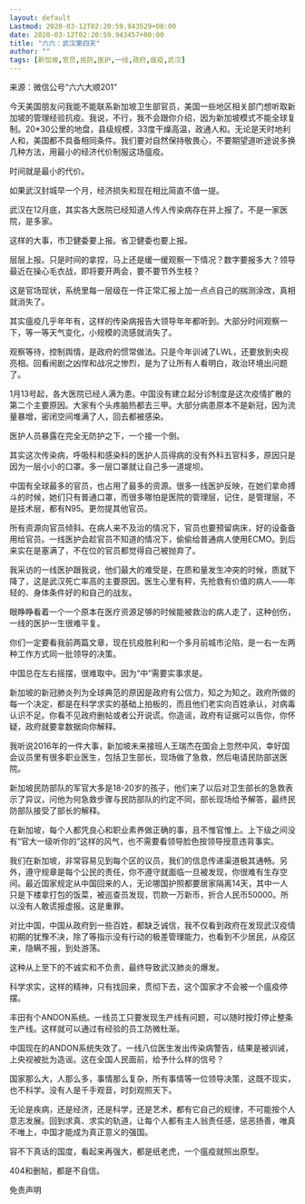```yaml
---
layout: default
Lastmod: 2020-03-12T02:20:59.943529+00:00
date: 2020-03-12T02:20:59.943457+00:00
title: "六六：武汉第四天"
author: ""
tags: [新加坡,官员,民防,医护,一线,政府,瘟疫,武汉]
---
```


来源：微信公号“六六大顺201”

今天美国朋友问我能不能联系新加坡卫生部官员，美国一些地区相关部门想听取新加坡的管理经验抗疫。我说，不行，我不会跟你介绍，因为新加坡模式不能全球复制。20\*30公里的地盘，县级规模，33度干燥高温，政通人和。无论是天时地利人和，美国都不具备相同条件。我们要对自然保持敬畏心，不要期望道听途说多换几种方法，用最小的经济代价制服这场瘟疫。

时间就是最小的代价。

如果武汉封城早一个月，经济损失和现在相比简直不值一提。

武汉在12月底，其实各大医院已经知道人传人传染病存在并上报了。不是一家医院，是多家。

这样的大事，市卫健委要上报。省卫健委也要上报。

层层上报。只是时间的拿捏，马上还是缓一缓观察一下情况？数字要报多大？领导最近在操心毛衣战，即将要开两会，要不要节外生枝？

这是官场现状，系统里每一层级在一件正常汇报上加一点点自己的揣测涂改，真相就消失了。

其实瘟疫几乎年年有，这样的传染病报告大领导年年都听到。大部分时间观察一下，等一等天气变化，小规模的流感就消失了。

观察等待，控制舆情，是政府的惯常做法。只是今年训诫了LWL，还要放到央视亮相。回看闹剧之凶悍和战况之惨烈，是为了让所有人看明白，政治环境出问题了。

1月13号起，各大医院已经人满为患。中国没有建立起分诊制度是这次疫情扩散的第二个主要原因。大家有个头疼脑热都去三甲。大部分病患原本不是新冠，因为流量暴增，密闭空间堆满了人，回去都被感染。

医护人员暴露在完全无防护之下，一个接一个倒。

其实这次传染病，呼吸科和感染科的医护人员得病的没有外科五官科多，原因只是因为一层小小的口罩。多一层口罩就让自己多一道堤坝。

中国有全球最多的官员，也占用了最多的资源。很多一线医护反映，在她们拿命搏斗的时候，她们只有普通口罩，而很多哪怕是医院的管理层，记住，是管理层，不是技术层，都有N95。更勿提其他官员。

所有资源向官员倾斜。在病人来不及治的情况下，官员也要预留病床，好的设备备用给官员。一线医护会趁官员不知道的情况下，偷偷给普通病人使用ECMO。到后来实在是塞满了，不在位的官员都觉得自己被抛弃了。

我采访的一线医护跟我说，他们最大的难受是，在质和量发生冲突的时候，质就下降了，这是武汉死亡率高的主要原因。医生心里有秤，先抢救有价值的病人——年轻的、身体条件好的和自己的战友。

眼睁睁看着一个一个原本在医疗资源足够的时候能被救治的病人走了，这种创伤，一线的医护一生很难平复。

你们一定要看我前两篇文章，现在抗疫胜利和一个多月前城市沦陷，是一右一左两种工作方式同一批领导的决策。

中国总在左右摇摆，很难取中。因为“中”需要实事求是。

新加坡的新冠肺炎列为全球典范的原因是政府有公信力，知之为知之。政府所做的每一个决定，都是在科学求实的基础上拍板的，而且他们老实向百姓承认，对病毒认识不足。你看不见政府删帖或者公开说谎。你造谣，政府有证据可以告你，你怀疑，政府就要拿数据向你解释。

我听说2016年的一件大事，新加坡未来接班人王瑞杰在国会上忽然中风，幸好国会议员里有很多职业医生，包括卫生部长，现场做了急救，然后电请民防部送医院。

新加坡民防部队的军官大多是18-20岁的孩子，他们来了以后对卫生部长的急救表示了异议，问他为何急救步骤与民防部队的约定不同，部长现场给予解答，最终民防部队接受了部长的解释。

在新加坡，每个人都凭良心和职业素养做正确的事，且不惟官惟上。上下级之间没有“官大一级听你的”这样的风气，也不需要看领导脸色按领导授意违背事实。

我们在新加坡，非常容易见到每个区的议员，我们的信息传递渠道极其通畅。另外，遵守规章是每个公民的责任，你不遵守就面临一旦被发现，你很难有生存空间。最近国家规定从中国回来的人，无论哪国护照都要居家隔离14天，其中一人只是下楼拿打包的饭菜，被巡查员发现，罚款一万新币，折合人民币50000。所以没有人敢谎报虚报。这是重罪。

对比中国，中国从政府到一些百姓，都缺乏诚信，我不仅看到政府在发现武汉疫情初期的犹豫不决，除了等指示没有行动的极差管理能力，也看到不少居民，从疫区来，隐瞒不报，到处游荡。

这种从上至下的不诚实和不负责，最终导致武汉肺炎的爆发。

科学求实，这样的精神，只有找回来，贯彻下去，这个国家才不会被一个瘟疫停摆。

丰田有个ANDON系统。一线员工只要发现生产线有问题，可以随时按灯停止整条生产线。这样就可以通过有经验的员工防微杜渐。

中国现在的ANDON系统失效了。一线八位医生发出传染病警告，结果是被训诫，上央视被批为造谣。这在全国人民面前，给予什么样的信号？

国家那么大，人那么多，事情那么复杂，所有事情等一位领导决策，这既不现实，也不科学。没有人是千手观音，时刻观照天下。

无论是疾病，还是经济，还是科学，还是艺术，都有它自己的规律，不可能按个人意志发展。回到求真、求实的轨道，让每个人都有主人翁责任感，惩恶扬善，唯真不唯上，中国才能成为真正意义的强国。

容不下真话的国度，看起来再强大，都是纸老虎，一个瘟疫就照出原型。

404和删帖，都是不自信。

免责声明

